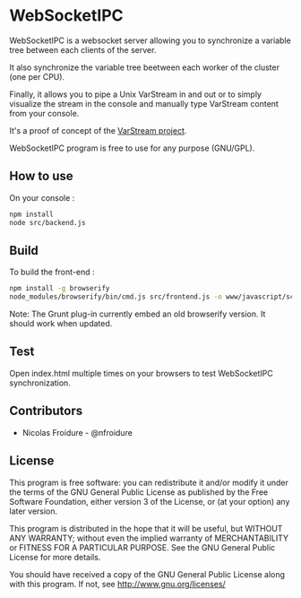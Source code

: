WebSocketIPC
============

WebSocketIPC is a websocket server allowing you to synchronize a variable tree
 between each clients of the server.

It also synchronize the variable tree beetween each worker of the cluster (one
 per CPU).

Finally, it allows you to pipe a Unix VarStream in and out or to simply
 visualize the stream in the console and manually type VarStream content from
 your console.

It's a proof of concept of the
 [VarStream project](https://github.com/nfroidure/VarStream).

WebSocketIPC program is free to use for any purpose (GNU/GPL).

How to use
-------------
On your console :
```sh
npm install
node src/backend.js
```

Build
-------------
To build the front-end  :
```sh
npm install -g browserify
node_modules/browserify/bin/cmd.js src/frontend.js -o www/javascript/script.js 
```
Note: The Grunt plug-in currently embed an old browserify version. It should
 work when updated.

Test
-------------
Open index.html multiple times on your browsers to test WebSocketIPC
 synchronization.

Contributors
-------------
* Nicolas Froidure - @nfroidure

License
-------
This program is free software: you can redistribute it and/or modify it under
 the terms of the GNU General Public License as published by the Free Software
 Foundation, either version 3 of the License, or (at your option) any later
 version.

This program is distributed in the hope that it will be useful, but WITHOUT ANY
 WARRANTY; without even the implied warranty of MERCHANTABILITY or FITNESS FOR
 A PARTICULAR PURPOSE.  See the GNU General Public License for more details.

You should have received a copy of the GNU General Public License along with
 this program.  If not, see <http://www.gnu.org/licenses/>

